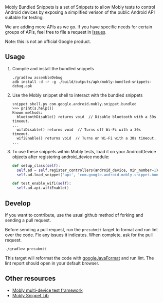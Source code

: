 Mobly Bundled Snippets is a set of Snippets to allow Mobly tests to control
Android devices by exposing a simplified verison of the public Android API
suitable for testing.

We are adding more APIs as we go. If you have specific needs for certain groups
of APIs, feel free to file a request in [Issues](https://github.com/google/mobly-bundled-snippets/issues).

Note: this is not an official Google product.


## Usage

1.  Compile and install the bundled snippets

        ./gradlew assembleDebug
        adb install -d -r -g ./build/outputs/apk/mobly-bundled-snippets-debug.apk

1.  Use the Mobly snippet shell to interact with the bundled snippets

        snippet_shell.py com.google.android.mobly.snippet.bundled
        >>> print(s.help())
        Known methods:
          bluetoothDisable() returns void  // Disable bluetooth with a 30s timeout.
        ...
          wifiDisable() returns void  // Turns off Wi-Fi with a 30s timeout.
          wifiEnable() returns void  // Turns on Wi-Fi with a 30s timeout.
        ...

1.  To use these snippets within Mobly tests, load it on your AndroidDevice objects
    after registering android_device module:

    ```python
    def setup_class(self):
      self.ad = self.register_controllers(android_device, min_number=1)[0]
      self.ad.load_snippet('api', 'com.google.android.mobly.snippet.bundled')

    def test_enable_wifi(self):
      self.ad.api.wifiEnable()
    ```

## Develop

If you want to contribute, use the usual github method of forking and sending
a pull request.

Before sending a pull request, run the `presubmit` target to format and run
lint over the code. Fix any issues it indicates. When complete, ask for the
pull request.

```shell
./gradlew presubmit
```

This target will reformat the code with
[googleJavaFormat](https://github.com/sherter/google-java-format-gradle-plugin)
and run lint. The lint report should open in your default browser.

## Other resources

  * [Mobly multi-device test framework](http://github.com/google/mobly)
  * [Mobly Snippet Lib](http://github.com/google/mobly-snippet-lib)
